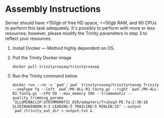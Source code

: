 # Assembly Instructions
Server should have >150gb of free HD space, >=50gb RAM, and 60 CPUs to perform this task adequately. It's possibly to perform with more or less resources; however, please modify the Trinity parameters in step 3 to reflect your resources.

1. Install Docker — Method highly dependent on OS. 

2. Pull the Trinity Docker image

	```docker pull trinityrnaseq/trinityrnaseq```
	
3. Run the Trinity command below

	```docker run --rm -v `pwd`:`pwd` trinityrnaseq/trinityrnaseq Trinity --seqType fq --left `pwd`/MV-ALL-R1.fastq.gz --right `pwd`/MV-ALL-R2.fastq.gz --CPU 59 --max_memory 50G --trimmomatic --quality_trimming_params "ILLUMINACLIP:$TRIMMOMATIC_DIR/adapters/TruSeq3-PE.fa:2:30:10 SLIDINGWINDOW:4:3 LEADING:5 TRAILING:5 MINLEN:25" --output `pwd`/trinity_out_dir > output.txt & ```
